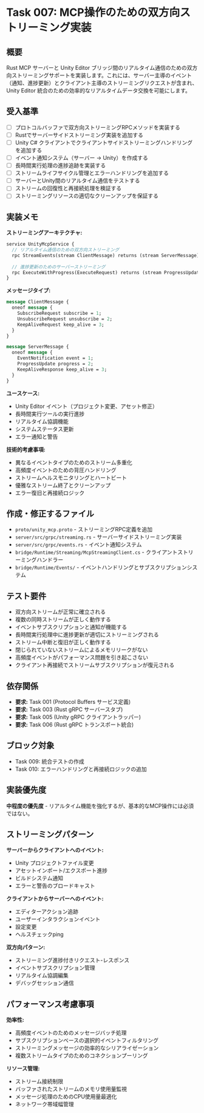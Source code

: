 # Task 007: MCP操作のための双方向ストリーミング実装

## 概要

Rust MCP サーバーと Unity Editor ブリッジ間のリアルタイム通信のための双方向ストリーミングサポートを実装します。これには、サーバー主導のイベント（通知、進捗更新）とクライアント主導のストリーミングリクエストが含まれ、Unity Editor 統合のための効率的なリアルタイムデータ交換を可能にします。

## 受入基準

- [ ] プロトコルバッファで双方向ストリーミングRPCメソッドを実装する
- [ ] Rustでサーバーサイドストリーミング実装を追加する
- [ ] Unity C# クライアントでクライアントサイドストリーミングハンドリングを追加する
- [ ] イベント通知システム（サーバー -> Unity）を作成する
- [ ] 長時間実行処理の進捗追跡を実装する
- [ ] ストリームライフサイクル管理とエラーハンドリングを追加する
- [ ] サーバーとUnity間のリアルタイム通信をテストする
- [ ] ストリームの回復性と再接続処理を検証する
- [ ] ストリーミングリソースの適切なクリーンアップを保証する

## 実装メモ

**ストリーミングアーキテクチャ:**
```proto
service UnityMcpService {
  // リアルタイム通信のための双方向ストリーミング
  rpc StreamEvents(stream ClientMessage) returns (stream ServerMessage);
  
  // 進捗更新のためのサーバーストリーミング
  rpc ExecuteWithProgress(ExecuteRequest) returns (stream ProgressUpdate);
}
```

**メッセージタイプ:**
```proto
message ClientMessage {
  oneof message {
    SubscribeRequest subscribe = 1;
    UnsubscribeRequest unsubscribe = 2;
    KeepAliveRequest keep_alive = 3;
  }
}

message ServerMessage {
  oneof message {
    EventNotification event = 1;
    ProgressUpdate progress = 2;
    KeepAliveResponse keep_alive = 3;
  }
}
```

**ユースケース:**
- Unity Editor イベント（プロジェクト変更、アセット修正）
- 長時間実行ツールの実行進捗
- リアルタイム協調機能
- システムステータス更新
- エラー通知と警告

**技術的考慮事項:**
- 異なるイベントタイプのためのストリーム多重化
- 高頻度イベントのための背圧ハンドリング
- ストリームヘルスモニタリングとハートビート
- 優雅なストリーム終了とクリーンアップ
- エラー復旧と再接続ロジック

## 作成・修正するファイル

- `proto/unity_mcp.proto` - ストリーミングRPC定義を追加
- `server/src/grpc/streaming.rs` - サーバーサイドストリーミング実装
- `server/src/grpc/events.rs` - イベント通知システム
- `bridge/Runtime/Streaming/McpStreamingClient.cs` - クライアントストリーミングハンドラー
- `bridge/Runtime/Events/` - イベントハンドリングとサブスクリプションシステム

## テスト要件

- 双方向ストリームが正常に確立される
- 複数の同時ストリームが正しく動作する
- イベントサブスクリプションと通知が機能する
- 長時間実行処理中に進捗更新が適切にストリーミングされる
- ストリーム中断と復旧が正しく動作する
- 閉じられていないストリームによるメモリリークがない
- 高頻度イベントがパフォーマンス問題を引き起こさない
- クライアント再接続でストリームサブスクリプションが復元される

## 依存関係

- **要求:** Task 001 (Protocol Buffers サービス定義)
- **要求:** Task 003 (Rust gRPC サーバースタブ)
- **要求:** Task 005 (Unity gRPC クライアントラッパー)
- **要求:** Task 006 (Rust gRPC トランスポート統合)

## ブロック対象

- Task 009: 統合テストの作成
- Task 010: エラーハンドリングと再接続ロジックの追加

## 実装優先度

**中程度の優先度** - リアルタイム機能を強化するが、基本的なMCP操作には必須ではない。

## ストリーミングパターン

**サーバーからクライアントへのイベント:**
- Unity プロジェクトファイル変更
- アセットインポート/エクスポート進捗
- ビルドシステム通知
- エラーと警告のブロードキャスト

**クライアントからサーバーへのイベント:**
- エディターアクション追跡
- ユーザーインタラクションイベント
- 設定変更
- ヘルスチェックping

**双方向パターン:**
- ストリーミング進捗付きリクエスト-レスポンス
- イベントサブスクリプション管理
- リアルタイム協調編集
- デバッグセッション通信

## パフォーマンス考慮事項

**効率性:**
- 高頻度イベントのためのメッセージバッチ処理
- サブスクリプションベースの選択的イベントフィルタリング
- ストリーミングメッセージの効率的なシリアライゼーション
- 複数ストリームタイプのためのコネクションプーリング

**リソース管理:**
- ストリーム接続制限
- バッファされたストリームのメモリ使用量監視
- メッセージ処理のためのCPU使用量最適化
- ネットワーク帯域幅管理
